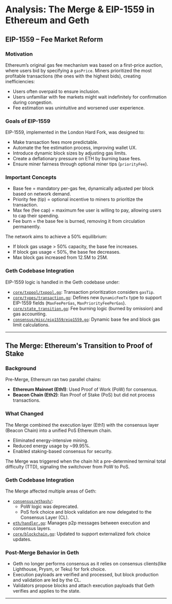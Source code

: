 # Analysis: The Merge & EIP-1559 in Ethereum and Geth

## EIP-1559 – Fee Market Reform

### Motivation

Ethereum’s original gas fee mechanism was based on a first-price auction, where users bid by specifying a `gasPrice`. Miners prioritized the most profitable transactions (the ones with the highest bids), creating inefficiencies:

- Users often overpaid to ensure inclusion.
- Users unfamiliar with fee markets might wait indefinitely for confirmation during congestion.
- Fee estimation was unintuitive and worsened user experience.

### Goals of EIP-1559

EIP-1559, implemented in the London Hard Fork, was designed to:

- Make transaction fees more predictable.
- Automate the fee estimation process, improving wallet UX.
- Introduce dynamic block sizes by adjusting gas limits.
- Create a deflationary pressure on ETH by burning base fees.
- Ensure miner fairness through optional miner tips (`priorityFee`).

### Important Concepts

- Base fee = mandatory per-gas fee, dynamically adjusted per block based on network demand.
- Priority fee (tip) = optional incentive to miners to prioritize the transaction.
- Max fee (fee cap) = maximum fee user is willing to pay, allowing users to cap their spending.
- Fee burn = the base fee is burned, removing it from circulation permanently.

The network aims to achieve a 50% equilibrium:

- If block gas usage > 50% capacity, the base fee increases.
- If block gas usage < 50%, the base fee decreases.
- Max block gas increased from 12.5M to 25M.

### Geth Codebase Integration

EIP-1559 logic is handled in the Geth codebase under:

- [`core/txpool/txpool.go`](https://github.com/ethereum/go-ethereum/blob/master/core/txpool/txpool.go): Transaction prioritization considers `gasTip`.
- [`core/types/transaction.go`](https://github.com/ethereum/go-ethereum/blob/master/core/types/transaction.go): Defines new `DynamicFeeTx` type to support EIP-1559 fields (`MaxFeePerGas`, `MaxPriorityFeePerGas`).
- [`core/state_transition.go`](https://github.com/ethereum/go-ethereum/blob/master/core/state_transition.go): Fee burning logic (burned by omission) and gas accounting.
- [`consensus/misc/eip1559/eip1559.go`](https://github.com/ethereum/go-ethereum/blob/master/consensus/misc/eip1559/eip1559.go): Dynamic base fee and block gas limit calculations.

---

## The Merge: Ethereum's Transition to Proof of Stake

### Background

Pre-Merge, Ethereum ran two parallel chains:

- **Ethereum Mainnet (Eth1)**: Used Proof of Work (PoW) for consensus.
- **Beacon Chain (Eth2)**: Ran Proof of Stake (PoS) but did not process transactions.

### What Changed

The Merge combined the execution layer (Eth1) with the consensus layer (Beacon Chain) into a unified PoS Ethereum chain.

- Eliminated energy-intensive mining.
- Reduced energy usage by ~99.95%.
- Enabled staking-based consensus for security.

The Merge was triggered when the chain hit a pre-determined terminal total difficulty (TTD), signaling the switchover from PoW to PoS.

### Geth Codebase Integration

The Merge affected multiple areas of Geth:

- [`consensus/ethash/`](https://github.com/ethereum/go-ethereum/tree/master/consensus/ethash/):
  - PoW logic was deprecated.
  - PoS fork choice and block validation are now delegated to the Consensus Layer (CL).
- [`eth/handler.go`](https://github.com/ethereum/go-ethereum/blob/master/eth/handler.go): Manages p2p messages between execution and consensus layers.
- [`core/blockchain.go`](https://github.com/ethereum/go-ethereum/blob/master/core/blockchain.go): Updated to support externalized fork choice updates.

### Post-Merge Behavior in Geth

- Geth no longer performs consensus as it relies on consensus clients(like Lighthouse, Prysm, or Teku) for fork choice.
- Execution payloads are verified and processed, but block production and validation are led by the CL.
- Validators propose blocks and attach execution payloads that Geth verifies and applies to the state.

---
